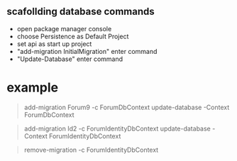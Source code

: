 ## scafollding database commands

- open package manager console
- choose Persistence as Default Project
- set api as start up project
- "add-migration InitialMigration" enter command
- "Update-Database" enter command

# example
> add-migration Forum9 -c ForumDbContext
> update-database -Context ForumDbContext

> add-migration Id2 -c ForumIdentityDbContext
> update-database -Context ForumIdentityDbContext

> remove-migration -c ForumIdentityDbContext
